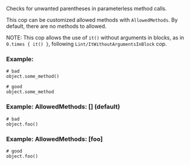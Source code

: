 Checks for unwanted parentheses in parameterless method calls.

This cop can be customized allowed methods with `AllowedMethods`.
By default, there are no methods to allowed.

NOTE: This cop allows the use of `it()` without arguments in blocks,
as in `0.times { it() }`, following `Lint/ItWithoutArgumentsInBlock` cop.

### Example:
    # bad
    object.some_method()

    # good
    object.some_method

### Example: AllowedMethods: [] (default)
    # bad
    object.foo()

### Example: AllowedMethods: [foo]
    # good
    object.foo()
